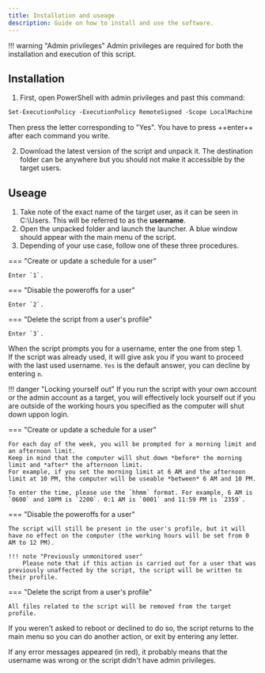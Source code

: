 ```yaml
---
title: Installation and useage
description: Guide on how to install and use the software. 
---
```


!!! warning "Admin privileges"
    Admin privileges are required for both the installation and execution of this script.

## Installation

1. First, open PowerShell with admin privileges and past this command:
```ps
Set-ExecutionPolicy -ExecutionPolicy RemoteSigned -Scope LocalMachine
```
Then press the letter corresponding to "Yes". You have to press ++enter++ after each command you write.

2. Download the latest version of the script and unpack it. The destination folder can be anywhere but you should not make it accessible by the target users. 

## Useage

1. Take note of the exact name of the target user, as it can be seen in C:\Users\. This will be referred to as the **username**. 
2. Open the unpacked folder and launch the launcher. A blue window should appear with the main menu of the script. 
3. Depending of your use case, follow one of these three procedures.

=== "Create or update a schedule for a user"
    
    Enter `1`.

=== "Disable the poweroffs for a user"

    Enter `2`.

=== "Delete the script from a user's profile"

    Enter `3`.

When the script prompts you for a username, enter the one from step 1. <br>
If the script was already used, it will give ask you if you want to proceed with the last used username. `Yes` is the default answer, you can decline by entering `n`.

!!! danger "Locking yourself out"
    If you run the script with your own account or the admin account as a target, you will effectively lock yourself out if you are outside of the working hours you specified as the computer will shut down uppon login.

=== "Create or update a schedule for a user"

    For each day of the week, you will be prompted for a morning limit and an afternoon limit.
    Keep in mind that the computer will shut down *before* the morning limit and *after* the afternoon limit. 
    For example, if you set the morning limit at 6 AM and the afternoon limit at 10 PM, the computer will be useable *between* 6 AM and 10 PM. 

    To enter the time, please use the `hhmm` format. For example, 6 AM is `0600` and 10PM is `2200`. 0:1 AM is `0001` and 11:59 PM is `2359`. 

=== "Disable the poweroffs for a user"

    The script will still be present in the user's profile, but it will have no effect on the computer (the working hours will be set from 0 AM to 12 PM). 

    !!! note "Previously unmonitored user"
        Please note that if this action is carried out for a user that was previously unaffected by the script, the script will be written to their profile.

=== "Delete the script from a user's profile"

    All files related to the script will be removed from the target profile.

If you weren't asked to reboot or declined to do so, the script returns to the main menu so you can do another action, or exit by entering any letter. 

If any error messages appeared (in red), it probably means that the username was wrong or the script didn't have admin privileges.
